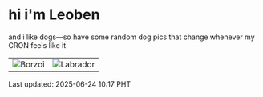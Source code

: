 # hi i'm Leoben

and i like dogs—so have some random dog pics that change whenever my CRON feels like it

|  |  |
|--------|----------|
| ![Borzoi](https://random-dog-vercel.vercel.app/api/random-borzoi?v=1750731456) | ![Labrador](https://random-dog-vercel.vercel.app/api/random-labrador?v=1750731456) |

Last updated: 2025-06-24 10:17 PHT
